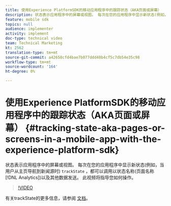```yaml
---
title: 使用Experience PlatformSDK的移动应用程序中的跟踪状态（AKA页面或屏幕）
description: 状态表示应用程序中的屏幕或视图。 每次在您的应用程序中显示新状态(例如，当用户从主页导航到新闻源时)，都可以调用“trackState”以通过状态名称（分析中的页面名称）以及其他数据发送。 此视频将指导您如何操作。
feature: mobile sdk
topics: null
audience: implementer
activity: implement
doc-type: technical video
team: Technical Marketing
kt: 2562
translation-type: tm+mt
source-git-commit: a42658cfd4bae7b077ddd48b4cf5c7db54e35c98
workflow-type: tm+mt
source-wordcount: '164'
ht-degree: 0%

---
```



# 使用Experience PlatformSDK的移动应用程序中的跟踪状态（AKA页面或屏幕） {#tracking-state-aka-pages-or-screens-in-a-mobile-app-with-the-experience-platform-sdk}

状态表示应用程序中的屏幕或视图。 每次在您的应用程序中显示新状态(例如，当用户从主页导航到新闻源时) `trackState` ，都可以调用以状态名称(页面名称 [!DNL Analytics])以及其他数据发送。 此视频将指导您如何操作。

>[!VIDEO](https://video.tv.adobe.com/v/26260/?quality=12)

有关trackState的更多信息，请参阅 [文档](https://aep-sdks.gitbook.io/docs/using-mobile-extensions/mobile-core/configuration-reference/mobile-core-api-reference)。
